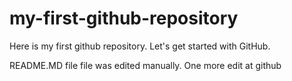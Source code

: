 # my-first-github-repository
Here is my first github repository. Let's get started with GitHub.

README.MD file file was edited manually. One more edit at github
